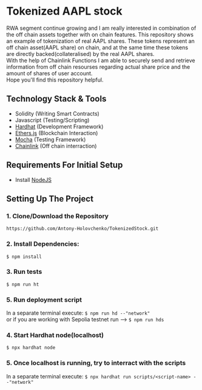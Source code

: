 # Tokenized AAPL stock
RWA segment continue growing and I am really interested in combination of the off chain assets
together with on chain features. This repository shows an example of tokenization of real AAPL shares.
These tokens represent an off chain asset(AAPL share) on chain, and at the same time these tokens are directly backed(collateralised) by the real AAPL shares.\
With the help of Chainlink Functions I am able to securely send and retrieve information from off chain resourses regarding actual share price and the amount of shares of user account.\
Hope you'll find this repository helpful.


## Technology Stack & Tools
- Solidity (Writing Smart Contracts)
- Javascript (Testing/Scripting)
- [Hardhat](https://hardhat.org/) (Development Framework)
- [Ethers.js](https://docs.ethers.io/v5/) (Blockchain Interaction)
- [Mocha](https://www.npmjs.com/package/mocha) (Testing Framework)
- [Chainlink](https://docs.chain.link/) (Off chain interraction)

## Requirements For Initial Setup
- Install [NodeJS](https://nodejs.org/en/)

## Setting Up The Project
### 1. Clone/Download the Repository
`https://github.com/Antony-Holovchenko/TokenizedStock.git`

### 2. Install Dependencies:
`$ npm install`

### 3. Run tests
`$ npm run ht`

### 5. Run deployment script
In a separate terminal execute:
`$ npm run hd --"network"`\
or if you are working with Sepolia testnet run -->
`$ npm run hds`

### 4. Start Hardhat node(localhost)
`$ npx hardhat node`

### 5. Once localhost is running, try to interract with the scripts
In a separate terminal execute:
`$ npx hardhat run scripts/<script-name> --"network"`
